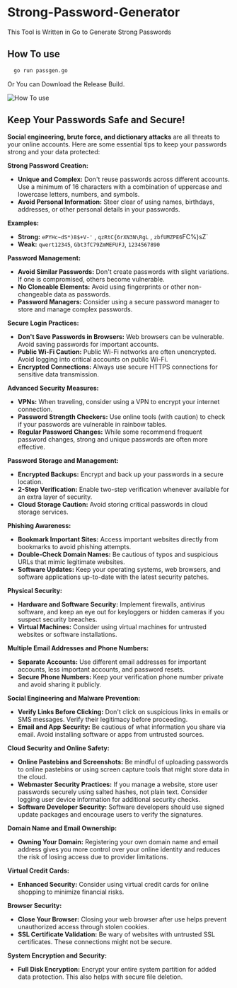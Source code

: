 # Strong-Password-Generator

This Tool is Written in Go to Generate Strong Passwords

## How To use

```bash
  go run passgen.go
```
Or You can Download the Release Build.

![How To use](src/2024-06-28.gif.gif)

Keep Your Passwords Safe and Secure!
------------------------------------

**Social engineering, brute force, and dictionary attacks** are all threats to your online accounts. Here are some essential tips to keep your passwords strong and your data protected:

**Strong Password Creation:**

-   **Unique and Complex:** Don't reuse passwords across different accounts. Use a minimum of 16 characters with a combination of uppercase and lowercase letters, numbers, and symbols.
-   **Avoid Personal Information:** Steer clear of using names, birthdays, addresses, or other personal details in your passwords.

**Examples:**

-   **Strong:** `ePYHc~dS*)8$+V-'` , `qzRtC{6rXN3N\RgL` , `zbfUMZPE6`FC%)sZ`
-   **Weak:** `qwert12345`, `Gbt3fC79ZmMEFUFJ`, `1234567890`

**Password Management:**

-   **Avoid Similar Passwords:** Don't create passwords with slight variations. If one is compromised, others become vulnerable.
-   **No Cloneable Elements:** Avoid using fingerprints or other non-changeable data as passwords.
-   **Password Managers:** Consider using a secure password manager to store and manage complex passwords.

**Secure Login Practices:**

-   **Don't Save Passwords in Browsers:** Web browsers can be vulnerable. Avoid saving passwords for important accounts.
-   **Public Wi-Fi Caution:** Public Wi-Fi networks are often unencrypted. Avoid logging into critical accounts on public Wi-Fi.
-   **Encrypted Connections:** Always use secure HTTPS connections for sensitive data transmission.

**Advanced Security Measures:**

-   **VPNs:** When traveling, consider using a VPN to encrypt your internet connection.
-   **Password Strength Checkers:** Use online tools (with caution) to check if your passwords are vulnerable in rainbow tables.
-   **Regular Password Changes:** While some recommend frequent password changes, strong and unique passwords are often more effective.

**Password Storage and Management:**

-   **Encrypted Backups:** Encrypt and back up your passwords in a secure location.
-   **2-Step Verification:** Enable two-step verification whenever available for an extra layer of security.
-   **Cloud Storage Caution:** Avoid storing critical passwords in cloud storage services.

**Phishing Awareness:**

-   **Bookmark Important Sites:** Access important websites directly from bookmarks to avoid phishing attempts.
-   **Double-Check Domain Names:** Be cautious of typos and suspicious URLs that mimic legitimate websites.
-   **Software Updates:** Keep your operating systems, web browsers, and software applications up-to-date with the latest security patches.

**Physical Security:**

-   **Hardware and Software Security:** Implement firewalls, antivirus software, and keep an eye out for keyloggers or hidden cameras if you suspect security breaches.
-   **Virtual Machines:** Consider using virtual machines for untrusted websites or software installations.

**Multiple Email Addresses and Phone Numbers:**

-   **Separate Accounts:** Use different email addresses for important accounts, less important accounts, and password resets.
-   **Secure Phone Numbers:** Keep your verification phone number private and avoid sharing it publicly.

**Social Engineering and Malware Prevention:**

-   **Verify Links Before Clicking:** Don't click on suspicious links in emails or SMS messages. Verify their legitimacy before proceeding.
-   **Email and App Security:** Be cautious of what information you share via email. Avoid installing software or apps from untrusted sources.

**Cloud Security and Online Safety:**

-   **Online Pastebins and Screenshots:** Be mindful of uploading passwords to online pastebins or using screen capture tools that might store data in the cloud.
-   **Webmaster Security Practices:** If you manage a website, store user passwords securely using salted hashes, not plain text. Consider logging user device information for additional security checks.
-   **Software Developer Security:** Software developers should use signed update packages and encourage users to verify the signatures.

**Domain Name and Email Ownership:**

-   **Owning Your Domain:** Registering your own domain name and email address gives you more control over your online identity and reduces the risk of losing access due to provider limitations.

**Virtual Credit Cards:**

-   **Enhanced Security:** Consider using virtual credit cards for online shopping to minimize financial risks.

**Browser Security:**

-   **Close Your Browser:** Closing your web browser after use helps prevent unauthorized access through stolen cookies.
-   **SSL Certificate Validation:** Be wary of websites with untrusted SSL certificates. These connections might not be secure.

**System Encryption and Security:**

-   **Full Disk Encryption:** Encrypt your entire system partition for added data protection. This also helps with secure file deletion.
